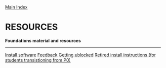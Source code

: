 [Main Index](../README.md)

# RESOURCES

__Foundations material and resources__



------------


[Install software](/install-software.md)
[Feedback]()
[Getting ublocked](/core-getting-unblocked.md)
[Retired install instructions (for students transistioning from P0)](/retired-install-software-instructions.md)

